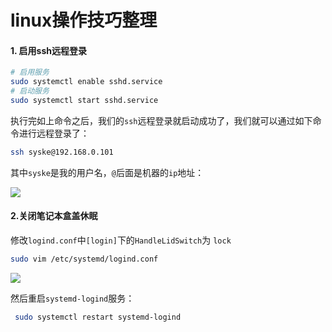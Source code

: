 # linux操作技巧整理

#### 1. 启用ssh远程登录

```sh
# 启用服务
sudo systemctl enable sshd.service
# 启动服务
sudo systemctl start sshd.service
```

执行完如上命令之后，我们的`ssh`远程登录就启动成功了，我们就可以通过如下命令进行远程登录了：

```sh
ssh syske@192.168.0.101
```

其中`syske`是我的用户名，`@`后面是机器的`ip`地址：

![](https://syske-pic-bed.oss-cn-hangzhou.aliyuncs.com/imgs/blog/20211106234705.png)

#### 2.关闭笔记本盒盖休眠

修改`logind.conf`中`[login]`下的`HandleLidSwitch`为 `lock`

```sh
sudo vim /etc/systemd/logind.conf
```

![](https://syske-pic-bed.oss-cn-hangzhou.aliyuncs.com/imgs/blog/20211106234408.png)

然后重启`systemd-logind`服务：

```sh
 sudo systemctl restart systemd-logind
```

